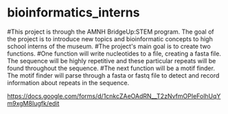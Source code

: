 # bioinformatics_interns
#This project is through the AMNH BridgeUp:STEM program. The goal of the project is to introduce new topics and bioinformatic concepts to high school interns of the museum.
#The project's main goal is to create two functions.
#One function will write nucleotides to a file, creating a fasta file. The sequence will be highly repetitive and these particular repeats will be found throughout the sequence.
#The next function will be a motif finder. The motif finder will parse through a fasta or fastq file to detect and record information about repeats in the sequence.

https://docs.google.com/forms/d/1cnkcZAeOAdRN__T2zNvfmOPIeFolhUqYm9xgM8Iugfk/edit
